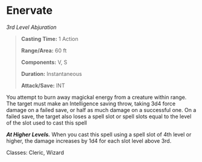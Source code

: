 # Enervate

*3rd Level Abjuration*

> **Casting Time:** 1 Action
>
> **Range/Area:** 60 ft
>
> **Components:** V, S
>
> **Duration:** Instantaneous
>
> **Attack/Save:** INT

You attempt to burn away magickal energy from a creature within range. The target must make an Intelligence saving throw, taking 3d4 force damage on a failed save, or half as much damage on a successful one. On a failed save, the target also loses a spell slot or spell slots equal to the level of the slot used to cast this spell

***At Higher Levels.*** When you cast this spell using a spell slot of 4th level or higher, the damage increases by 1d4 for each slot level above 3rd.

Classes: Cleric, Wizard

<!---
[Enervate](https://www.dndbeyond.com/spells/1089045-enervate)
-->